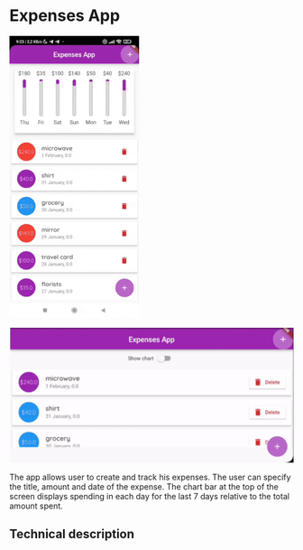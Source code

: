 # Expenses App

![app](app.gif)

![app](app_landscape_mode.gif)

The app allows user to create and track his expenses. 
The user can specify the title, amount and date of the expense.
The chart bar at the top of the screen displays spending in each day for the last 7 days relative to the total amount spent.

## Technical description





